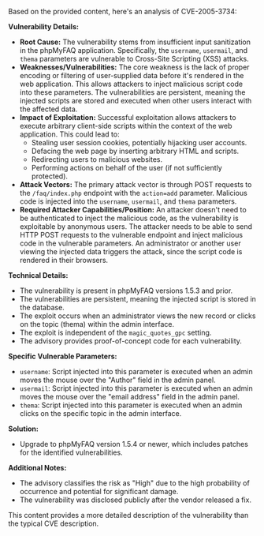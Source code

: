 Based on the provided content, here's an analysis of CVE-2005-3734:

**Vulnerability Details:**

*   **Root Cause:** The vulnerability stems from insufficient input sanitization in the phpMyFAQ application. Specifically, the `username`, `usermail`, and `thema` parameters are vulnerable to Cross-Site Scripting (XSS) attacks.
*   **Weaknesses/Vulnerabilities:** The core weakness is the lack of proper encoding or filtering of user-supplied data before it's rendered in the web application. This allows attackers to inject malicious script code into these parameters. The vulnerabilities are persistent, meaning the injected scripts are stored and executed when other users interact with the affected data.
*  **Impact of Exploitation:** Successful exploitation allows attackers to execute arbitrary client-side scripts within the context of the web application. This could lead to:
    *   Stealing user session cookies, potentially hijacking user accounts.
    *   Defacing the web page by inserting arbitrary HTML and scripts.
    *   Redirecting users to malicious websites.
    *   Performing actions on behalf of the user (if not sufficiently protected).
*   **Attack Vectors:** The primary attack vector is through POST requests to the `/faq/index.php` endpoint with the `action=add` parameter. Malicious code is injected into the `username`, `usermail`, and `thema` parameters.
*   **Required Attacker Capabilities/Position:** An attacker doesn't need to be authenticated to inject the malicious code, as the vulnerability is exploitable by anonymous users. The attacker needs to be able to send HTTP POST requests to the vulnerable endpoint and inject malicious code in the vulnerable parameters. An administrator or another user viewing the injected data triggers the attack, since the script code is rendered in their browsers.

**Technical Details:**

*   The vulnerability is present in phpMyFAQ versions 1.5.3 and prior.
*   The vulnerabilities are persistent, meaning the injected script is stored in the database.
*   The exploit occurs when an administrator views the new record or clicks on the topic (thema) within the admin interface.
*   The exploit is independent of the `magic_quotes_gpc` setting.
*   The advisory provides proof-of-concept code for each vulnerability.

**Specific Vulnerable Parameters:**
*   `username`: Script injected into this parameter is executed when an admin moves the mouse over the "Author" field in the admin panel.
*   `usermail`: Script injected into this parameter is executed when an admin moves the mouse over the "email address" field in the admin panel.
*   `thema`: Script injected into this parameter is executed when an admin clicks on the specific topic in the admin interface.

**Solution:**

*   Upgrade to phpMyFAQ version 1.5.4 or newer, which includes patches for the identified vulnerabilities.

**Additional Notes:**
* The advisory classifies the risk as "High" due to the high probability of occurrence and potential for significant damage.
* The vulnerability was disclosed publicly after the vendor released a fix.

This content provides a more detailed description of the vulnerability than the typical CVE description.